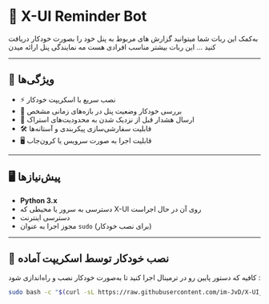 # 🚀 X-UI Reminder Bot

به‌کمک این ربات شما میتوانید گزارش های مربوط به پنل‌ خود را بصورت خودکار دریافت کنید ...
این ربات بیشتر مناسب افرادی هست مه نمایندگی پنل ارائه میدن

---


## 📌 ویژگی‌ها

- ⚡ نصب سریع با اسکریپت خودکار  
- 🔄 بررسی خودکار وضعیت پنل در بازه‌های زمانی مشخص  
- 📢 ارسال هشدار قبل از نزدیک شدن به محدودیت‌های استراک  
- 🛠️ قابلیت سفارشی‌سازی پیکربندی و آستانه‌ها  
- 🖥️ قابلیت اجرا به صورت سرویس یا کرون‌جاب  

---


## 🖥️ پیش‌نیازها

- **Python 3.x**  
- دسترسی به سرور یا محیطی که X-UI روی آن در حال اجراست  
- دسترسی اینترنت  
- مجوز اجرا به عنوان `sudo` (برای نصب خودکار)

---



## 🔧 نصب خودکار توسط اسکریپت آماده

کافیه که دستور پایین رو در ترمینال اجرا کنید تا به‌صورت خودکار نصب و راه‌اندازی شود :

```bash
sudo bash -c "$(curl -sL https://raw.githubusercontent.com/im-JvD/X-UI_Reminder-Bot/refs/heads/main/installer.sh)"
```